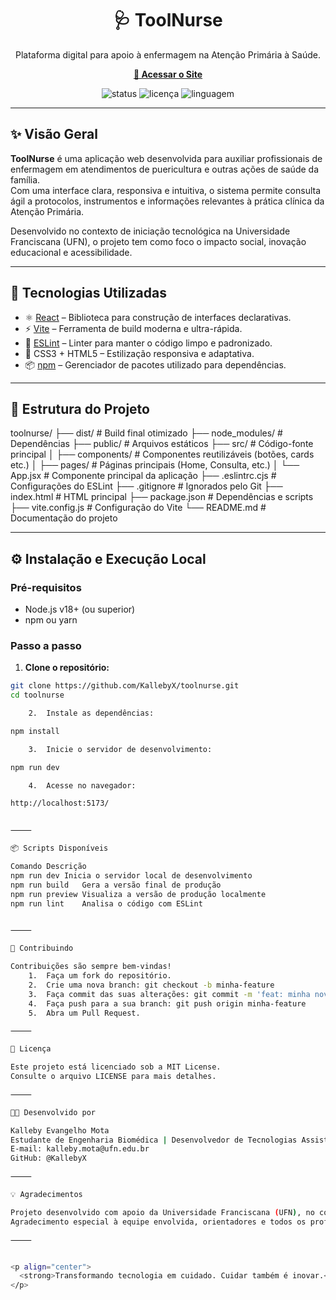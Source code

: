 <h1 align="center">🩺 ToolNurse</h1>

<p align="center">
  Plataforma digital para apoio à enfermagem na Atenção Primária à Saúde.
</p>

<p align="center">
  <a href="https://toolnurse.ufn.edu.br" target="_blank"><strong>🔗 Acessar o Site</strong></a>
</p>

<p align="center">
  <img src="https://img.shields.io/badge/status-em%20desenvolvimento-blue" alt="status">
  <img src="https://img.shields.io/github/license/KallebyX/toolnurse" alt="licença">
  <img src="https://img.shields.io/github/languages/top/KallebyX/toolnurse" alt="linguagem">
</p>

---

## ✨ Visão Geral

**ToolNurse** é uma aplicação web desenvolvida para auxiliar profissionais de enfermagem em atendimentos de puericultura e outras ações de saúde da família.  
Com uma interface clara, responsiva e intuitiva, o sistema permite consulta ágil a protocolos, instrumentos e informações relevantes à prática clínica da Atenção Primária.

Desenvolvido no contexto de iniciação tecnológica na Universidade Franciscana (UFN), o projeto tem como foco o impacto social, inovação educacional e acessibilidade.

---

## 🚀 Tecnologias Utilizadas

- ⚛️ [React](https://reactjs.org/) – Biblioteca para construção de interfaces declarativas.
- ⚡ [Vite](https://vitejs.dev/) – Ferramenta de build moderna e ultra-rápida.
- 🧹 [ESLint](https://eslint.org/) – Linter para manter o código limpo e padronizado.
- 🎨 CSS3 + HTML5 – Estilização responsiva e adaptativa.
- 📦 [npm](https://www.npmjs.com/) – Gerenciador de pacotes utilizado para dependências.

---

## 📁 Estrutura do Projeto

toolnurse/
├── dist/                  # Build final otimizado
├── node_modules/          # Dependências
├── public/                # Arquivos estáticos
├── src/                   # Código-fonte principal
│   ├── components/        # Componentes reutilizáveis (botões, cards etc.)
│   ├── pages/             # Páginas principais (Home, Consulta, etc.)
│   └── App.jsx            # Componente principal da aplicação
├── .eslintrc.cjs          # Configurações do ESLint
├── .gitignore             # Ignorados pelo Git
├── index.html             # HTML principal
├── package.json           # Dependências e scripts
├── vite.config.js         # Configuração do Vite
└── README.md              # Documentação do projeto

---

## ⚙️ Instalação e Execução Local

### Pré-requisitos

- Node.js v18+ (ou superior)
- npm ou yarn

### Passo a passo

1. **Clone o repositório:**

```bash
git clone https://github.com/KallebyX/toolnurse.git
cd toolnurse

	2.	Instale as dependências:

npm install

	3.	Inicie o servidor de desenvolvimento:

npm run dev

	4.	Acesse no navegador:

http://localhost:5173/


⸻

📦 Scripts Disponíveis

Comando	Descrição
npm run dev	Inicia o servidor local de desenvolvimento
npm run build	Gera a versão final de produção
npm run preview	Visualiza a versão de produção localmente
npm run lint	Analisa o código com ESLint


⸻

🤝 Contribuindo

Contribuições são sempre bem-vindas!
	1.	Faça um fork do repositório.
	2.	Crie uma nova branch: git checkout -b minha-feature
	3.	Faça commit das suas alterações: git commit -m 'feat: minha nova feature'
	4.	Faça push para a sua branch: git push origin minha-feature
	5.	Abra um Pull Request.

⸻

📄 Licença

Este projeto está licenciado sob a MIT License.
Consulte o arquivo LICENSE para mais detalhes.

⸻

👨‍💻 Desenvolvido por

Kalleby Evangelho Mota
Estudante de Engenharia Biomédica | Desenvolvedor de Tecnologias Assistivas
E-mail: kalleby.mota@ufn.edu.br
GitHub: @KallebyX

⸻

💡 Agradecimentos

Projeto desenvolvido com apoio da Universidade Franciscana (UFN), no contexto da Iniciação Tecnológica em Saúde Materno-Infantil.
Agradecimento especial à equipe envolvida, orientadores e todos os profissionais de saúde que inspiram soluções com propósito.

⸻


<p align="center">
  <strong>Transformando tecnologia em cuidado. Cuidar também é inovar.</strong>
</p>
```